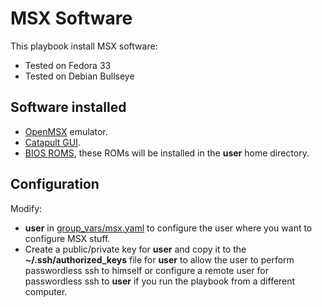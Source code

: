 # MSX Software

This playbook install MSX software:

+ Tested on Fedora 33
+ Tested on Debian Bullseye

## Software installed

+ [OpenMSX](https://openmsx.org/) emulator.
+ [Catapult GUI](https://github.com/openMSX/catapult).
+ [BIOS ROMS](http://msx2.org/Funet%20(2006-05-28)/emulator/openMSX/System%20Roms/), these ROMs will be installed in the **user** home directory.

## Configuration

Modify:

+ **user** in [group_vars/msx.yaml](group_vars/msx.yaml) to configure the user where you want to configure MSX stuff.
+ Create a public/private key for **user** and copy it to the **~/.ssh/authorized_keys** file for **user** to allow the user to perform passwordless ssh to himself or configure a remote user for passwordless ssh to **user** if you run the playbook from a different computer.